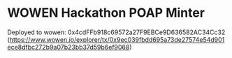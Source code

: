 # WOWEN Hackathon POAP Minter

Deployed to wowen: 0x4cdFFb918c69572a27F9EBCe9D636582AC34Cc32 (https://www.wowen.io/explorer/tx/0x9ec039fbdd695a73de27574e54d901ece8dfbc272b9a07b23bb37d59b6ef9068)